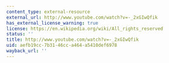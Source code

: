 ```yaml
---
content_type: external-resource
external_url: http://www.youtube.com/watch?v=-_2xGIwQfik
has_external_license_warning: true
license: https://en.wikipedia.org/wiki/All_rights_reserved
status: ''
title: http://www.youtube.com/watch?v=-_2xGIwQfik
uid: aefb19cc-7b31-46cc-a464-a5410def6978
wayback_url: ''
---
```

